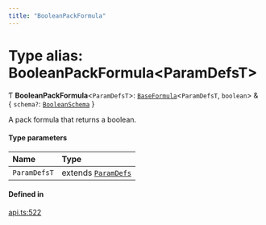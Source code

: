 ```yaml
---
title: "BooleanPackFormula"
---
```

# Type alias: BooleanPackFormula<ParamDefsT\>

Ƭ **BooleanPackFormula**<`ParamDefsT`\>: [`BaseFormula`](BaseFormula.md)<`ParamDefsT`, `boolean`\> & { `schema?`: [`BooleanSchema`](../interfaces/BooleanSchema.md)  }

A pack formula that returns a boolean.

#### Type parameters

| Name | Type |
| :------ | :------ |
| `ParamDefsT` | extends [`ParamDefs`](ParamDefs.md) |

#### Defined in

[api.ts:522](https://github.com/coda/packs-sdk/blob/main/api.ts#L522)

